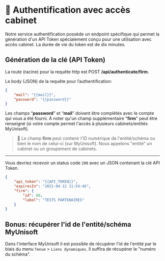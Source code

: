 # 🔹 Authentification avec accès cabinet

Notre service authentification possède un endpoint spécifique qui permet la génération d'un API Token spécialement conçu pour une utilisation avec accès cabinet. La durée de vie du token est de dix minutes.

## Génération de la clé (API Token)

La route (racine) pour la requête http est POST **/api/authenticate/firm**.

Le body (JSON) de la requête pour l’authentification:
```json
{
    "mail": "{{mail}}",
    "password": "{{password}}"
}
```

Les champs “**password**” et “**mail**” doivent être complétés avec le compte qui vous a été fourni. À noter qu'un champ supplémentaire "**firm**" peut être renseigné (si votre compte permet l'accès à plusieurs cabinets/entités MyUnisoft).

> 👀 Le champ **firm** peut contenir l'ID numérique de l'entité/schéma ou bien le nom de celui-ci (sur MyUnisoft). Nous appelons "entité" un cabinet ou un groupement de cabinets.

---

Vous devriez recevoir un status code `200` avec un JSON contenant la clé API Token.
```json
{
    "api_token": "{{API_TOKEN}}",
    "expiresIn": "2021-04-12 11:54:46",
    "firm": {
        "id": 80,
        "label": "TESTS PARTENAIRES"
    }
}
```

## Bonus: récupérer l'id de l'entité/schéma MyUnisoft

Dans l'interface MyUnisoft il est possible de récupérer l'id de l'entité par le biais du menu `Tenue` > `Liens dynamiques`. Il suffira de récupérer le "numéro du schéma".
